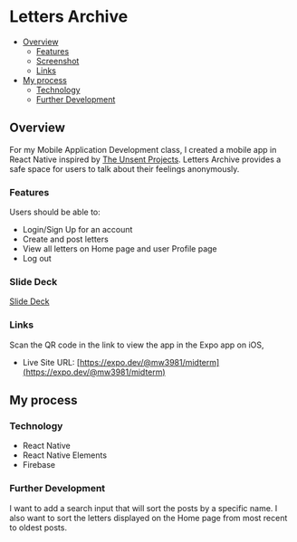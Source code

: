 # Letters Archive

- [Overview](#overview)
  - [Features](#features)
  - [Screenshot](#screenshot)
  - [Links](#links)
- [My process](#my-process)
  - [Technology](#technology)
  - [Further Development](#futherdevelopment)

## Overview

For my Mobile Application Development class, I created a mobile app in React Native inspired by [The Unsent Projects](https://theunsentproject.com). Letters Archive provides a safe space for users to talk about their feelings anonymously.

### Features

Users should be able to:

- Login/Sign Up for an account
- Create and post letters
- View all letters on Home page and user Profile page
- Log out

### Slide Deck

[Slide Deck](https://www.canva.com/design/DAE_qxYuIcI/kBe4lgB7IG6FUqFiTJTmYQ/edit?utm_content=DAE_qxYuIcI&utm_campaign=designshare&utm_medium=link2&utm_source=sharebutton)

### Links

Scan the QR code in the link to view the app in the Expo app on iOS,

- Live Site URL: [https://expo.dev/@mw3981/midterm](https://expo.dev/@mw3981/midterm)

## My process

### Technology

- React Native
- React Native Elements
- Firebase

### Further Development

I want to add a search input that will sort the posts by a specific name. I also want to sort the letters displayed on the Home page from most recent to oldest posts.
